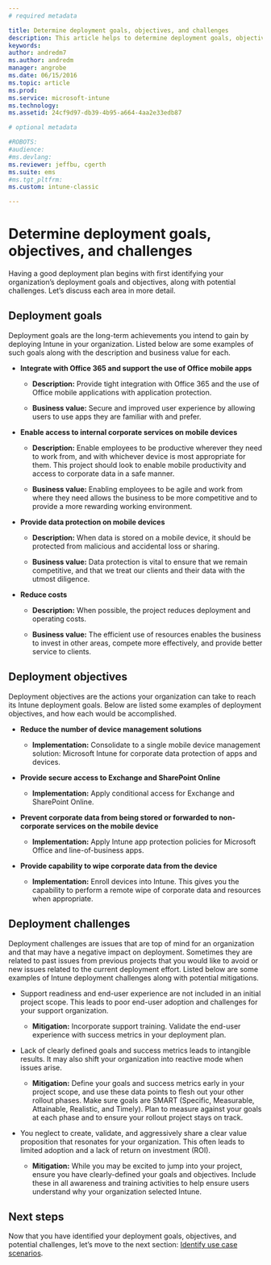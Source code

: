 ```yaml
---
# required metadata

title: Determine deployment goals, objectives, and challenges
description: This article helps to determine deployment goals, objectives, and challenges for an Microsoft Intune cloud-only implementation.
keywords:
author: andredm7
ms.author: andredm
manager: angrobe
ms.date: 06/15/2016
ms.topic: article
ms.prod:
ms.service: microsoft-intune
ms.technology:
ms.assetid: 24cf9d97-db39-4b95-a664-4aa2e33edb87

# optional metadata

#ROBOTS:
#audience:
#ms.devlang:
ms.reviewer: jeffbu, cgerth
ms.suite: ems
#ms.tgt_pltfrm:
ms.custom: intune-classic

---
```


# Determine deployment goals, objectives, and challenges

Having a good deployment plan begins with first identifying your organization’s deployment goals and objectives, along with potential challenges. Let’s discuss each area in more detail.

## Deployment goals

Deployment goals are the long-term achievements you intend to gain by deploying Intune in your organization. Listed below are some examples of such goals along with the description and business value for each.

-   **Integrate with Office 365 and support the use of Office mobile apps**

    -   **Description:** Provide tight integration with Office 365 and the use of Office mobile applications with application protection.

    -   **Business value:** Secure and improved user experience by allowing users to use apps they are familiar with and prefer.

-   **Enable access to internal corporate services on mobile devices**

    -   **Description:** Enable employees to be productive wherever they need to work from, and with whichever device is most appropriate for them. This project should look to enable mobile productivity and access to corporate data in a safe manner.

    -   **Business value:** Enabling employees to be agile and work from where they need allows the business to be more competitive and to provide a more rewarding working environment.

-   **Provide data protection on mobile devices**

    -   **Description:** When data is stored on a mobile device, it should be protected from malicious and accidental loss or sharing.

    -   **Business value:** Data protection is vital to ensure that we remain competitive, and that we treat our clients and their data with the utmost diligence.

-   **Reduce costs**

    -   **Description:** When possible, the project reduces deployment and operating costs.

    -    **Business value:** The efficient use of resources enables the business to invest in other areas, compete more effectively, and provide better service to clients.

## Deployment objectives

Deployment objectives are the actions your organization can take to reach its Intune deployment goals. Below are listed some examples of deployment objectives, and how each would be accomplished.

-   **Reduce the number of device management solutions**

    -   **Implementation:** Consolidate to a single mobile device management solution: Microsoft Intune for corporate data protection of apps and devices.

-   **Provide secure access to Exchange and SharePoint Online**

    -   **Implementation:** Apply conditional access for Exchange and SharePoint Online.

-   **Prevent corporate data from being stored or forwarded to non-corporate services on the mobile device**

    -   **Implementation:** Apply Intune app protection policies for Microsoft Office and line-of-business apps.

-   **Provide capability to wipe corporate data from the device**

    -   **Implementation:** Enroll devices into Intune. This gives you the capability to perform a remote wipe of corporate data and resources when appropriate.

## Deployment challenges

Deployment challenges are issues that are top of mind for an organization and that may have a negative impact on deployment. Sometimes they are related to past issues from previous projects that you would like to avoid or new issues related to the current deployment effort. Listed below are some examples of Intune deployment challenges along with potential mitigations.

-   Support readiness and end-user experience are not included in an initial project scope. This leads to poor end-user adoption and challenges for your support organization.

    -   **Mitigation:** Incorporate support training. Validate the end-user experience with success metrics in your deployment plan.

-   Lack of clearly defined goals and success metrics leads to intangible results. It may also shift your organization into reactive mode when issues arise.

    -   **Mitigation:** Define your goals and success metrics early in your project scope, and use these data points to flesh out your other rollout phases. Make sure goals are SMART (Specific, Measurable, Attainable, Realistic, and Timely). Plan to measure against your goals at each phase and to ensure your rollout project stays on track.

-   You neglect to create, validate, and aggressively share a clear value proposition that resonates for your organization. This often leads to limited adoption and a lack of return on investment (ROI).

    -   **Mitigation:** While you may be excited to jump into your project, ensure you have clearly-defined your goals and objectives. Include these in all awareness and training activities to help ensure users understand why your organization selected Intune.

## Next steps

Now that you have identified your deployment goals, objectives, and potential challenges, let’s move to the next section: [Identify use case scenarios](planning-guide-scenarios.md).
